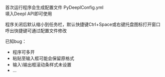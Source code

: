 首次运行程序会生成配置文件 PyDeeplConfig.yml  
填入Deepl API即可使用  
  
程序关闭后默认缩小到任务栏，默认快捷键Ctrl+Space或右键托盘图标打开窗口  
呼出快捷键可通过配置文件修改  

已知bug：
- 程序可多开
- 粘贴至输入框可能会保留原格式
- 输入\输出框滚动条样式未设置
- ...
